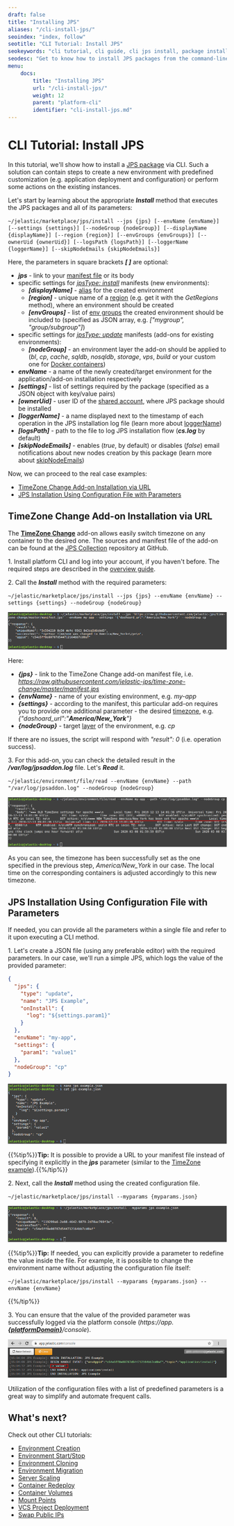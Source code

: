 ```yaml
---
draft: false
title: "Installing JPS"
aliases: "/cli-install-jps/"
seoindex: "index, follow"
seotitle: "CLI Tutorial: Install JPS"
seokeywords: "cli tutorial, cli guide, cli jps install, package install, jps environment creation, jps environment add-on, install jps, install add-on, call jps script, timezone add-on, timezone change example, cli timezone change, predefined cli parameters, cli configuration file"
seodesc: "Get to know how to install JPS packages from the command-line interface (CLI). Overview examples on how to execute TimeZone add-on via a link to JPS manifest and run CLI methods with parameters predefined in a file."
menu: 
    docs:
        title: "Installing JPS"
        url: "/cli-install-jps/"
        weight: 12
        parent: "platform-cli"
        identifier: "cli-install-jps.md"
---
```


# CLI Tutorial: Install JPS

In this tutorial, we'll show how to install a [JPS package](/application-manifest/) via CLI. Such a solution can contain steps to create a new environment with predefined customization (e.g. application deployment and configuration) or perform some actions on the existing instances.

Let's start by learning about the appropriate ***Install*** method that executes the JPS packages and all of its parameters:

```
~/jelastic/marketplace/jps/install --jps {jps} [--envName {envName}] [--settings {settings}] [--nodeGroup {nodeGroup}] [--displayName {displayName}] [--region {region}] [--envGroups {envGroups}] [--ownerUid {ownerUid}] [--logsPath {logsPath}] [--loggerName {loggerName}] [--skipNodeEmails {skipNodeEmails}]
```

Here, the parameters in square brackets ***[ ]*** are optional:

* ***jps*** - link to your [manifest file](/application-manifest/) or its body
* specific settings for <u>*jpsType: install*</u> manifests (new environments):
    * ***[displayName]*** - [alias](/environment-aliases/) for the created environment
    * ***[region]*** - unique name of a [region](/environment-regions/) (e.g. get it with the *GetRegions* method), where an environment should be created
    * ***[envGroups]*** - list of [env groups](/environment-groups/) the created environment should be included to (specified as JSON array, e.g. *["mygroup", "group/subgroup"]*)
* specific settings for <u>*jpsType: update*</u> manifests (add-ons for existing environments):
    * ***[nodeGroup]*** - an environment layer the add-on should be applied to (*bl*, *cp*, *cache*, *sqldb*, *nosqldb*, *storage*, *vps*, *build* or your custom one for [Docker containers](/container-types/))
* ***envName*** - a name of the newly created/target environment for the application/add-on installation respectively
* ***[settings]*** - list of settings required by the package (specified as a JSON object with key/value pairs)
* ***[ownerUid]*** - user ID of the [shared account](/account-collaboration/), where JPS package should be installed
* ***[loggerName]*** - a name displayed next to the timestamp of each operation in the JPS installation log file (learn more about [loggerName](https://docs.cloudscripting.com/troubleshooting/#loggername))
* ***[logsPath]*** - path to the file to log JPS installation flow (***cs.log*** by default)
* ***[skipNodeEmails]*** - enables (*true*, by default) or disables (*false*) email notifications about new nodes creation by this package (learn more about [skipNodeEmails](https://docs.cloudscripting.com/creating-manifest/basic-configs/#skip-node-emails))

Now, we can proceed to the real case examples:

* [TimeZone Change Add-on Installation via URL](#timezone-change-add-on-installation-via-url)
* [JPS Installation Using Configuration File with Parameters](#jps-installation-using-configuration-file-with-parameters)


## TimeZone Change Add-on Installation via URL

The **[TimeZone Change](/timezone-management/#timezone-add-on)** add-on allows easily switch timezone on any container to the desired one. The sources and manifest file of the add-on can be found at the [JPS Collection](https://github.com/jelastic-jps) repository at GitHub.

1\. Install platform CLI and log into your account, if you haven't before. The required steps are described in the [overview guide](/cli/).

2\. Call the ***Install*** method with the required parameters:

```
~/jelastic/marketplace/jps/install --jps {jps} --envName {envName} --settings {settings} --nodeGroup {nodeGroup}
```

![CLI install timezone addon](01-cli-install-timezone-addon.png)

Here:

* ***{jps}*** - link to the TimeZone Change add-on manifest file, i.e. *https://raw.githubusercontent.com/jelastic-jps/time-zone-change/master/manifest.jps*
* ***{envName}*** - name of your existing environment, e.g. *my-app*
* ***{settings}*** - according to the manifest, this particular add-on requires you to provide one additional parameter - the desired [timezone](https://en.wikipedia.org/wiki/List_of_tz_database_time_zones), e.g. *{"dashoard_url":"**America/New_York**"}*
* ***{nodeGroup}*** - target [layer](/paas-components-definition/#layer) of the environment, e.g. *cp*

If there are no issues, the script will respond with *"result": 0* (i.e. operation success).

3\. For this add-on, you can check the detailed result in the ***/var/log/jpsaddon.log*** file. Let's ***Read*** it.

```
~/jelastic/environment/file/read --envName {envName} --path "/var/log/jpsaddon.log" --nodeGroup {nodeGroup}
```

![CLI read file on application server](02-cli-read-file-on-application-server.png)

As you can see, the timezone has been successfully set as the one specified in the previous step, *America/New_York* in our case. The local time on the corresponding containers is adjusted accordingly to this new timezone.


## JPS Installation Using Configuration File with Parameters

If needed, you can provide all the parameters within a single file and refer to it upon executing a CLI method.

1\. Let's create a JSON file (using any preferable editor) with the required parameters. In our case, we'll run a simple JPS, which logs the value of the provided parameter:

```json
{
  "jps": {
    "type": "update",
    "name": "JPS Example",
    "onInstall": {
      "log": "${settings.param1}"
    }
  },
  "envName": "my-app",
  "settings": {
    "param1": "value1"
  },
  "nodeGroup": "cp"
}
```

![create config with example JPS](03-create-config-with-example-jps.png)

{{%tip%}}**Tip:** It is possible to provide a URL to your manifest file instead of specifying it explicitly in the ***jps*** parameter (similar to the [TimeZone example](#timezone-change-add-on-installation-via-url)).{{%/tip%}}

2\. Next, call the ***Install*** method using the created configuration file.

```
~/jelastic/marketplace/jps/install --myparams {myparams.json}
```

![CLI install JPS with configuration file](04-cli-install-jps-with-configuration-file.png)

{{%tip%}}**Tip:** If needed, you can explicitly provide a parameter to redefine the value inside the file. For example, it is possible to change the environment name without adjusting the configuration file itself:

```
~/jelastic/marketplace/jps/install --myparams {myparams.json} --envName {envName}
```
{{%/tip%}}

3\. You can ensure that the value of the provided parameter was successfully logged via the platform console (*https://app.**[{platformDomain}](/paas-hosting-providers/)**/console*).

![JPS installation console log](05-jps-installation-console-log.png)

Utilization of the configuration files with a list of predefined parameters is a great way to simplify and automate frequent calls.


## What's next?

Check out other CLI tutorials:

* [Environment Creation](/cli-create-environment/)
* [Environment Start/Stop](/cli-environment-control/)
* [Environment Cloning](/cli-clone-environment/)
* [Environment Migration](/cli-environment-migration/)
* [Server Scaling](/cli-scaling/)
* [Container Redeploy](/cli-container-redeploy/)
* [Container Volumes](/cli-container-volumes/)
* [Mount Points](/cli-mount-points/)
* [VCS Project Deployment](/cli-vcs-deploy/)
* [Swap Public IPs](/cli-ip-swap/)